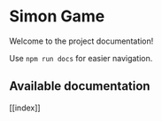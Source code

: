 # Simon Game

Welcome to the project documentation!

Use `npm run docs` for easier navigation.

## Available documentation

[[index]]
